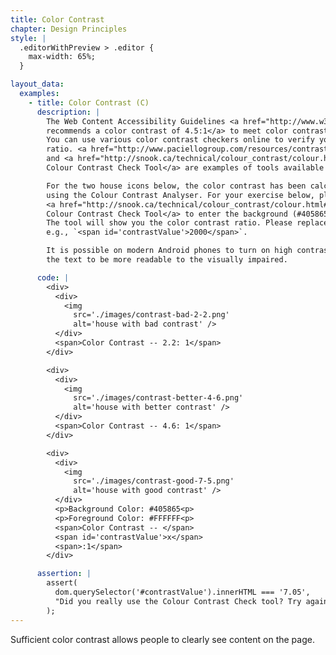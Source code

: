 ```yaml
---
title: Color Contrast
chapter: Design Principles
style: |
  .editorWithPreview > .editor {
    max-width: 65%;
  }

layout_data:
  examples:
    - title: Color Contrast (C)
      description: |
        The Web Content Accessibility Guidelines <a href="http://www.w3.org/TR/UNDERSTANDING-WCAG20/visual-audio-contrast-contrast.html">
        recommends a color contrast of 4.5:1</a> to meet color contrast guidelines.
        You can use various color contrast checkers online to verify your color contrast
        ratio. <a href="http://www.paciellogroup.com/resources/contrastanalyser/">Colour Contrast Analyser</a>
        and <a href="http://snook.ca/technical/colour_contrast/colour.html#fg=33FF33,bg=333333">
        Colour Contrast Check Tool</a> are examples of tools available online.

        For the two house icons below, the color contrast has been calculated
        using the Colour Contrast Analyser. For your exercise below, please use the
        <a href="http://snook.ca/technical/colour_contrast/colour.html#fg=33FF33,bg=333333">
        Colour Contrast Check Tool</a> to enter the background (#405865) and foreground (#FFFFFF) values specified here.
        The tool will show you the color contrast ratio. Please replace the 'x' below with the contrast of the third icon,
        e.g., `<span id='contrastValue'>2000</span>`.

        It is possible on modern Android phones to turn on high contrast text in the Accessibility options of the settings app. This allows
        the text to be more readable to the visually impaired. 

      code: |
        <div>
          <div>
            <img
              src='./images/contrast-bad-2-2.png'
              alt='house with bad contrast' />
          </div>
          <span>Color Contrast -- 2.2: 1</span>
        </div>

        <div>
          <div>
            <img
              src='./images/contrast-better-4-6.png'
              alt='house with better contrast' />
          </div>
          <span>Color Contrast -- 4.6: 1</span>
        </div>

        <div>
          <div>
            <img
              src='./images/contrast-good-7-5.png'
              alt='house with good contrast' />
          </div>
          <p>Background Color: #405865<p>
          <p>Foreground Color: #FFFFFF<p>
          <span>Color Contrast -- </span>
          <span id='contrastValue'>x</span>
          <span>:1</span>
        </div>

      assertion: |
        assert(
          dom.querySelector('#contrastValue').innerHTML === '7.05',
          "Did you really use the Colour Contrast Check tool? Try again!"
        );
---
```

Sufficient color contrast allows people to clearly see content on the page.

